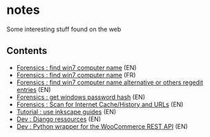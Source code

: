 # notes
Some interesting stuff found on the web

Contents
--
 * [Forensics : find win7 computer name](https://www.aldeid.com/wiki/Volatility/Retrieve-hostname) (EN)
 * [Forensics : find win7 computer name](http://remchp.com/mediawiki/index.php?title=Volatility#Trouver_le_hostname) (FR)
 * [Forensics : find win7 computer name alternative or others regedit entries](http://forensicartifacts.com/2010/08/computer-name/) (EN)
 * [Forensics : get windows password hash](https://www.aldeid.com/wiki/Volatility/Retrieve-password) (EN)
 * [Forensics : Scan for Internet Cache/History and URLs](http://volatility-labs.blogspot.ch/2012/09/howto-scan-for-internet-cachehistory.html) (EN)
 * [Tutorial : use inkscape guides](https://inkscapetutorials.org/2014/04/25/working-with-guides-in-inkscape/) (EN)
 * [Dev : Django ressources](https://gitlab.com/rosarior/awesome-django) (EN)
 * [Dev : Python wrapper for the WooCommerce REST API](https://pypi.python.org/pypi/WooCommerce) (EN)
 
